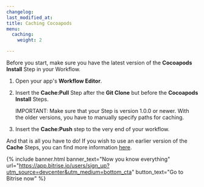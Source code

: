 ```yaml
---
changelog: 
last_modified_at: 
title: Caching Cocoapods
menu:
  caching:
    weight: 2

---
```

Before you start, make sure you have the latest version of the **Cocoapods Install** Step in your Workflow.

1. Open your app's **Workflow Editor**.
2. Insert the **Cache:Pull** Step after the **Git Clone** but before the **Cocoapods Install** Steps.

   IMPORTANT: Make sure that your Step is version 1.0.0 or newer. With the older versions, you have to manually specify paths for caching.
3. Insert the **Cache:Push** step to the very end of your workflow.

And that is all you have to do! If you wish to use an earlier version of the **Cache** Steps, you can find more information [here](https://discuss.bitrise.io/t/how-to-cache-cocoapods-dependencies/193).

{% include banner.html banner_text="Now you know everything" url="https://app.bitrise.io/users/sign_up?utm_source=devcenter&utm_medium=bottom_cta" button_text="Go to Bitrise now" %}